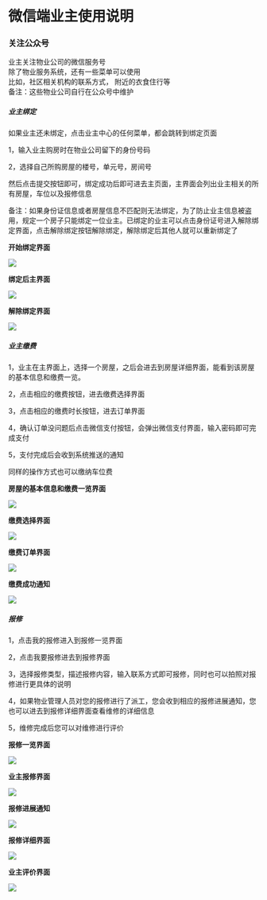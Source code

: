 # 微信端业主使用说明

### 关注公众号

业主关注物业公司的微信服务号  
除了物业服务系统，还有一些菜单可以使用  
比如，社区相关机构的联系方式， 附近的衣食住行等  
备注：这些物业公司自行在公众号中维护

##### 业主绑定

如果业主还未绑定，点击业主中心的任何菜单，都会跳转到绑定页面

1，输入业主购房时在物业公司留下的身份号码

2，选择自己所购房屋的楼号，单元号，房间号

然后点击提交按钮即可，绑定成功后即可进去主页面，主界面会列出业主相关的所有房屋，车位以及报修信息

备注：如果身份证信息或者房屋信息不匹配则无法绑定，为了防止业主信息被盗用，规定一个房子只能绑定一位业主。已绑定的业主可以点击身份证号进入解除绑定界面，点击解除绑定按钮解除绑定，解除绑定后其他人就可以重新绑定了

**开始绑定界面**

![](/assets/开始绑定.png)

**绑定后主界面**

![](/assets/微信业主主界面.png)

**解除绑定界面**

![](/assets/解除绑定.png)

##### 业主缴费

1，业主在主界面上，选择一个房屋，之后会进去到房屋详细界面，能看到该房屋的基本信息和缴费一览。

2，点击相应的缴费按钮，进去缴费选择界面

3，点击相应的缴费时长按钮，进去订单界面

4，确认订单没问题后点击微信支付按钮，会弹出微信支付界面，输入密码即可完成支付

5，支付完成后会收到系统推送的通知

同样的操作方式也可以缴纳车位费

**房屋的基本信息和缴费一览界面**

![](/assets/房屋的基本信息和缴费一览.png)

**缴费选择界面**

![](/assets/缴费选择.png)

**缴费订单界面**

![](/assets/订单界面.png)

**缴费成功通知**

![](/assets/缴费成功通知.png)

##### 报修

1，点击我的报修进入到报修一览界面

2，点击我要报修进去到报修界面

3，选择报修类型，描述报修内容，输入联系方式即可报修，同时也可以拍照对报修进行更具体的说明

4，如果物业管理人员对您的报修进行了派工，您会收到相应的报修进展通知，您也可以进去到报修详细界面查看维修的详细信息

5，维修完成后您可以对维修进行评价

**报修一览界面**

![](/assets/业主报修一览.png)

**业主报修界面**

![](/assets/业主报修.png)

**报修进展通知**

![](/assets/报修进展通知.png)

**报修详细界面**

![](/assets/业主报修详细.png)

**业主评价界面**

![](/assets/业主报修评价.png)

